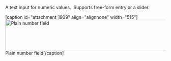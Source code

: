A text input for numeric values.  Supports free-form entry or a slider.

[caption id="attachment_1909" align="alignnone" width="515"]<img class="size-full wp-image-1909" title="Plain number field" src="http://pods.io/files/2013/04/number.png" alt="Plain number field" width="515" height="96" /> Plain number field[/caption]
